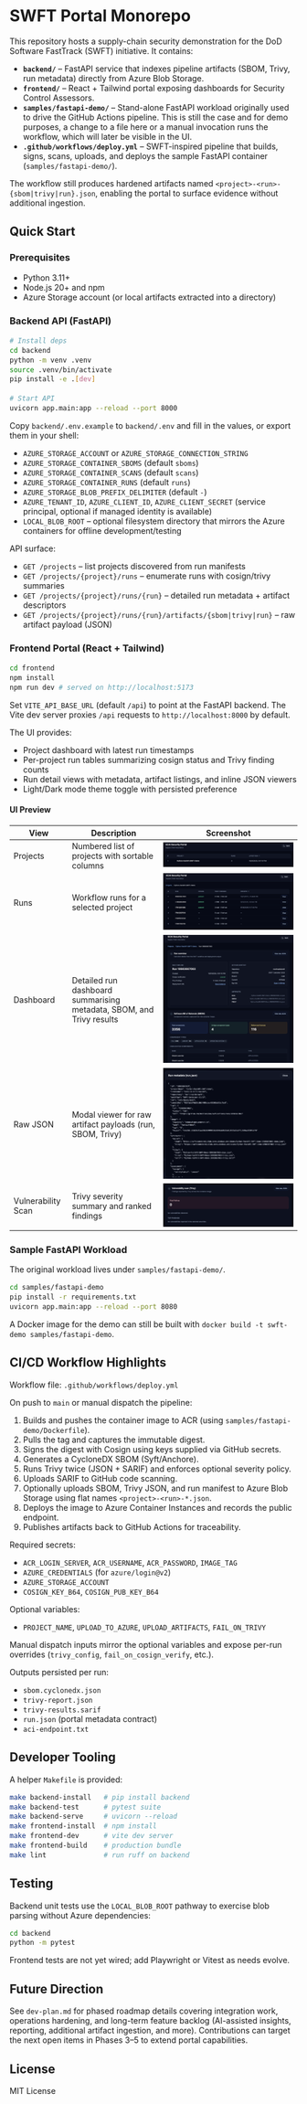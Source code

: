 # SWFT Portal Monorepo

This repository hosts a supply-chain security demonstration for the DoD Software FastTrack (SWFT) initiative. It contains:

- **`backend/`** – FastAPI service that indexes pipeline artifacts (SBOM, Trivy, run metadata) directly from Azure Blob Storage.
- **`frontend/`** – React + Tailwind portal exposing dashboards for Security Control Assessors.
- **`samples/fastapi-demo/`** – Stand-alone FastAPI workload originally used to drive the GitHub Actions pipeline. This is still the case and for demo purposes, a change to a file here or a manual invocation runs the workflow, which will later be visible in the UI.
- **`.github/workflows/deploy.yml`** – SWFT-inspired pipeline that builds, signs, scans, uploads, and deploys the sample FastAPI container (`samples/fastapi-demo/`).

The workflow still produces hardened artifacts named `<project>-<run>-{sbom|trivy|run}.json`, enabling the portal to surface evidence without additional ingestion.

## Quick Start

### Prerequisites

- Python 3.11+
- Node.js 20+ and npm
- Azure Storage account (or local artifacts extracted into a directory)

### Backend API (FastAPI)

```bash
# Install deps
cd backend
python -m venv .venv
source .venv/bin/activate
pip install -e .[dev]

# Start API
uvicorn app.main:app --reload --port 8000
```

Copy `backend/.env.example` to `backend/.env` and fill in the values, or export them in your shell:

- `AZURE_STORAGE_ACCOUNT` or `AZURE_STORAGE_CONNECTION_STRING`
- `AZURE_STORAGE_CONTAINER_SBOMS` (default `sboms`)
- `AZURE_STORAGE_CONTAINER_SCANS` (default `scans`)
- `AZURE_STORAGE_CONTAINER_RUNS` (default `runs`)
- `AZURE_STORAGE_BLOB_PREFIX_DELIMITER` (default `-`)
- `AZURE_TENANT_ID`, `AZURE_CLIENT_ID`, `AZURE_CLIENT_SECRET` (service principal, optional if managed identity is available)
- `LOCAL_BLOB_ROOT` – optional filesystem directory that mirrors the Azure containers for offline development/testing

API surface:

- `GET /projects` – list projects discovered from run manifests
- `GET /projects/{project}/runs` – enumerate runs with cosign/trivy summaries
- `GET /projects/{project}/runs/{run}` – detailed run metadata + artifact descriptors
- `GET /projects/{project}/runs/{run}/artifacts/{sbom|trivy|run}` – raw artifact payload (JSON)

### Frontend Portal (React + Tailwind)

```bash
cd frontend
npm install
npm run dev # served on http://localhost:5173
```

Set `VITE_API_BASE_URL` (default `/api`) to point at the FastAPI backend. The Vite dev server proxies `/api` requests to `http://localhost:8000` by default.

The UI provides:

- Project dashboard with latest run timestamps
- Per-project run tables summarizing cosign status and Trivy finding counts
- Run detail views with metadata, artifact listings, and inline JSON viewers
- Light/Dark mode theme toggle with persisted preference

#### UI Preview

| View | Description | Screenshot |
|------|-------------|------------|
| Projects | Numbered list of projects with sortable columns | ![Projects view](images/1_Projects.png) |
| Runs | Workflow runs for a selected project | ![Project runs](images/10_Runs.png) |
| Dashboard | Detailed run dashboard summarising metadata, SBOM, and Trivy results | ![Run dashboard](images/20_Dashboard.png) |
| Raw JSON | Modal viewer for raw artifact payloads (run, SBOM, Trivy) | ![Raw JSON modal](images/21_Dashboard.png) |
| Vulnerability Scan | Trivy severity summary and ranked findings | ![Trivy findings](images/30_Dashboard.png) |

### Sample FastAPI Workload

The original workload lives under `samples/fastapi-demo/`.

```bash
cd samples/fastapi-demo
pip install -r requirements.txt
uvicorn app.main:app --reload --port 8080
```

A Docker image for the demo can still be built with `docker build -t swft-demo samples/fastapi-demo`.

## CI/CD Workflow Highlights

Workflow file: `.github/workflows/deploy.yml`

On push to `main` or manual dispatch the pipeline:

1. Builds and pushes the container image to ACR (using `samples/fastapi-demo/Dockerfile`).
2. Pulls the tag and captures the immutable digest.
3. Signs the digest with Cosign using keys supplied via GitHub secrets.
4. Generates a CycloneDX SBOM (Syft/Anchore).
5. Runs Trivy twice (JSON + SARIF) and enforces optional severity policy.
6. Uploads SARIF to GitHub code scanning.
7. Optionally uploads SBOM, Trivy JSON, and run manifest to Azure Blob Storage using flat names `<project>-<run>-*.json`.
8. Deploys the image to Azure Container Instances and records the public endpoint.
9. Publishes artifacts back to GitHub Actions for traceability.

Required secrets:

- `ACR_LOGIN_SERVER`, `ACR_USERNAME`, `ACR_PASSWORD`, `IMAGE_TAG`
- `AZURE_CREDENTIALS` (for `azure/login@v2`)
- `AZURE_STORAGE_ACCOUNT`
- `COSIGN_KEY_B64`, `COSIGN_PUB_KEY_B64`

Optional variables:

- `PROJECT_NAME`, `UPLOAD_TO_AZURE`, `UPLOAD_ARTIFACTS`, `FAIL_ON_TRIVY`

Manual dispatch inputs mirror the optional variables and expose per-run overrides (`trivy_config`, `fail_on_cosign_verify`, etc.).

Outputs persisted per run:

- `sbom.cyclonedx.json`
- `trivy-report.json`
- `trivy-results.sarif`
- `run.json` (portal metadata contract)
- `aci-endpoint.txt`

## Developer Tooling

A helper `Makefile` is provided:

```bash
make backend-install   # pip install backend
make backend-test      # pytest suite
make backend-serve     # uvicorn --reload
make frontend-install  # npm install
make frontend-dev      # vite dev server
make frontend-build    # production bundle
make lint              # run ruff on backend
```


## Testing

Backend unit tests use the `LOCAL_BLOB_ROOT` pathway to exercise blob parsing without Azure dependencies:

```bash
cd backend
python -m pytest
```

Frontend tests are not yet wired; add Playwright or Vitest as needs evolve.

## Future Direction

See `dev-plan.md` for phased roadmap details covering integration work, operations hardening, and long-term feature backlog (AI-assisted insights, reporting, additional artifact ingestion, and more). Contributions can target the next open items in Phases 3–5 to extend portal capabilities.

## License

MIT License

